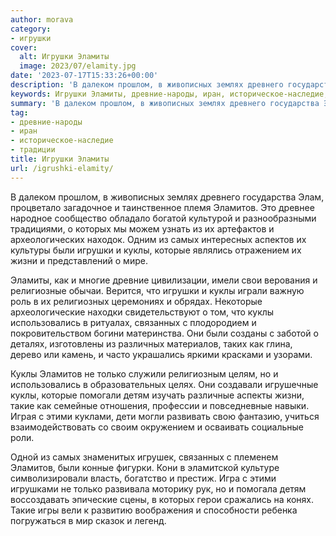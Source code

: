 ```yaml
---
author: morava
category:
- игрушки
cover:
  alt: Игрушки Эламиты
  image: 2023/07/elamity.jpg
date: '2023-07-17T15:33:26+00:00'
description: 'В далеком прошлом, в живописных землях древнего государства Элам, процветало загадочное и таинственное племя Эламитов. Это древнее народное сообщество...'
keywords: Игрушки Эламиты, древние-народы, иран, историческое-наследие, традиции, куклы, эламитов, которых, самых, игрушки, которые, жизни, использовались, связанных, только, детям, такие, этими, далеком, прошлом
summary: 'В далеком прошлом, в живописных землях древнего государства Элам, процветало загадочное и таинственное племя Эламитов. Это древнее народное сообщество...'
tag:
- древние-народы
- иран
- историческое-наследие
- традиции
title: Игрушки Эламиты
url: /igrushki-elamity/
---
```


В далеком прошлом, в живописных землях древнего государства Элам, процветало загадочное и таинственное племя Эламитов. Это древнее народное сообщество обладало богатой культурой и разнообразными традициями, о которых мы можем узнать из их артефактов и археологических находок. Одним из самых интересных аспектов их культуры были игрушки и куклы, которые являлись отражением их жизни и представлений о мире.

Эламиты, как и многие древние цивилизации, имели свои верования и религиозные обычаи. Верится, что игрушки и куклы играли важную роль в их религиозных церемониях и обрядах. Некоторые археологические находки свидетельствуют о том, что куклы использовались в ритуалах, связанных с плодородием и покровительством богини материнства. Они были созданы с заботой о деталях, изготовлены из различных материалов, таких как глина, дерево или камень, и часто украшались яркими красками и узорами.

Куклы Эламитов не только служили религиозным целям, но и использовались в образовательных целях. Они создавали игрушечные куклы, которые помогали детям изучать различные аспекты жизни, такие как семейные отношения, профессии и повседневные навыки. Играя с этими куклами, дети могли развивать свою фантазию, учиться взаимодействовать со своим окружением и осваивать социальные роли.

Одной из самых знаменитых игрушек, связанных с племенем Эламитов, были конные фигурки. Кони в эламитской культуре символизировали власть, богатство и престиж. Игра с этими игрушками не только развивала моторику рук, но и помогала детям воссоздавать эпические сцены, в которых герои сражались на конях. Такие игры вели к развитию воображения и способности ребенка погружаться в мир сказок и легенд.